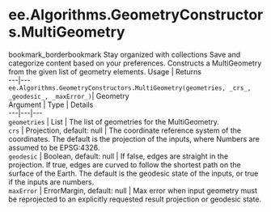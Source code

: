  
#  ee.Algorithms.GeometryConstructors.MultiGeometry
bookmark_borderbookmark Stay organized with collections  Save and categorize content based on your preferences.
Constructs a MultiGeometry from the given list of geometry elements.
Usage | Returns  
---|---  
`ee.Algorithms.GeometryConstructors.MultiGeometry(geometries, _crs_, _geodesic_, _maxError_)`|  Geometry  
Argument | Type | Details  
---|---|---  
`geometries` | List | The list of geometries for the MultiGeometry.  
`crs` | Projection, default: null | The coordinate reference system of the coordinates. The default is the projection of the inputs, where Numbers are assumed to be EPSG:4326.  
`geodesic` | Boolean, default: null | If false, edges are straight in the projection. If true, edges are curved to follow the shortest path on the surface of the Earth. The default is the geodesic state of the inputs, or true if the inputs are numbers.  
`maxError` | ErrorMargin, default: null | Max error when input geometry must be reprojected to an explicitly requested result projection or geodesic state.  

